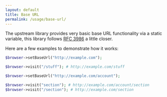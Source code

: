 ```yaml
---
layout: default
title: Base URL
permalink: /usage/base-url/
---
```


The upstream library provides very basic base URL functionality via a static variable, this library follows [RFC 3986](https://tools.ietf.org/html/rfc3986#section-5.2) a little closer.

Here are a few examples to demonstrate how it works:

~~~php
$browser->setBaseUrl("http://example.com");

$browser->visit("/stuff"); # http://example.com/stuff
~~~

~~~php
$browser->setBaseUrl("http://example.com/account");

$browser->visit("section"); # http://example.com/account/section
$browser->visit("/section"); # http://example.com/section
~~~
